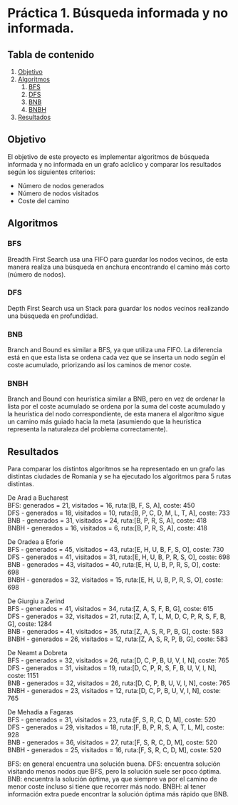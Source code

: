 # Práctica 1. Búsqueda informada y no informada.

## Tabla de contenido
1. [Objetivo](#objetivo)
2. [Algoritmos](#algoritmos)
   1. [BFS](#bfs)
   2. [DFS](#dfs)
   3. [BNB](#bnb)
   4. [BNBH](#bnbh)
3. [Resultados](#resultados)

## Objetivo
El objetivo de este proyecto es implementar algoritmos de búsqueda informada y no informada en un grafo acíclico y 
comparar los resultados según los siguientes criterios:
* Número de nodos generados
* Número de nodos visitados
* Coste del camino

## Algoritmos

### BFS
Breadth First Search usa una FIFO para guardar los nodos vecinos, de esta manera realiza una búsqueda en anchura
encontrando el camino más corto (número de nodos).

### DFS
Depth First Search usa un Stack para guardar los nodos vecinos realizando una búsqueda en profundidad.

### BNB
Branch and Bound es similar a BFS, ya que utiliza una FIFO. La diferencia está en que esta lista se ordena cada vez
que se inserta un nodo según el coste acumulado, priorizando así los caminos de menor coste.

### BNBH
Branch and Bound con heurística similar a BNB, pero en vez de ordenar la lista por el coste acumulado se ordena por
la suma del coste acumulado y la heurística del nodo correspondiente, de esta manera el algoritmo sigue un camino más
guiado hacia la meta (asumiendo que la heurística representa la naturaleza del problema correctamente).

## Resultados
Para comparar los distintos algoritmos se ha representado en un grafo las distintas ciudades de Romania y se ha
ejecutado los algoritmos para 5 rutas distintas.

De Arad a Bucharest  
BFS: generados = 21, visitados = 16, ruta:[B, F, S, A], coste: 450  
DFS - generados = 18, visitados = 10, ruta:[B, P, C, D, M, L, T, A], coste: 733  
BNB - generados = 31, visitados = 24, ruta:[B, P, R, S, A], coste: 418  
BNBH - generados = 16, visitados = 6, ruta:[B, P, R, S, A], coste: 418  

De Oradea a Eforie  
BFS - generados = 45, visitados = 43, ruta:[E, H, U, B, F, S, O], coste: 730  
DFS - generados = 41, visitados = 31, ruta:[E, H, U, B, P, R, S, O], coste: 698  
BNB - generados = 43, visitados = 40, ruta:[E, H, U, B, P, R, S, O], coste: 698  
BNBH - generados = 32, visitados = 15, ruta:[E, H, U, B, P, R, S, O], coste: 698  

De Giurgiu a Zerind  
BFS - generados = 41, visitados = 34, ruta:[Z, A, S, F, B, G], coste: 615  
DFS - generados = 32, visitados = 21, ruta:[Z, A, T, L, M, D, C, P, R, S, F, B, G], coste: 1284  
BNB - generados = 41, visitados = 35, ruta:[Z, A, S, R, P, B, G], coste: 583  
BNBH - generados = 26, visitados = 12, ruta:[Z, A, S, R, P, B, G], coste: 583  

De Neamt a Dobreta  
BFS - generados = 32, visitados = 26, ruta:[D, C, P, B, U, V, I, N], coste: 765  
DFS - generados = 31, visitados = 19, ruta:[D, C, P, R, S, F, B, U, V, I, N], coste: 1151  
BNB - generados = 32, visitados = 26, ruta:[D, C, P, B, U, V, I, N], coste: 765  
BNBH - generados = 23, visitados = 12, ruta:[D, C, P, B, U, V, I, N], coste: 765  

De Mehadia a Fagaras  
BFS - generados = 31, visitados = 23, ruta:[F, S, R, C, D, M], coste: 520  
DFS - generados = 29, visitados = 18, ruta:[F, B, P, R, S, A, T, L, M], coste: 928  
BNB - generados = 36, visitados = 27, ruta:[F, S, R, C, D, M], coste: 520  
BNBH - generados = 25, visitados = 16, ruta:[F, S, R, C, D, M], coste: 520  

BFS: en general encuentra una solución buena.
DFS: encuentra solución visitando menos nodos que BFS, pero la solución suele ser poco óptima.
BNB: encuentra la solución óptima, ya que siempre va por el camino de menor coste incluso si tiene que recorrer más nodo.
BNBH: al tener información extra puede encontrar la solución óptima más rápido que BNB.

